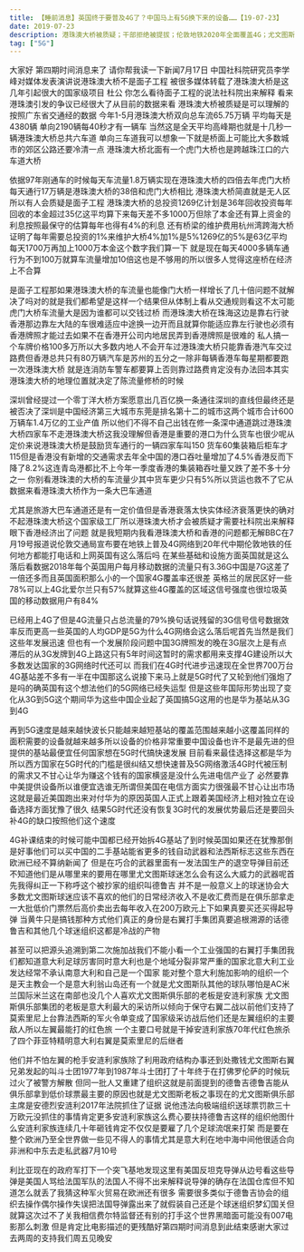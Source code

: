 ```yaml
---
title: 【睡前消息】英国终于要普及4G了？中国马上有5G换下来的设备……【19-07-23】
date: 2019-07-23
description: 港珠澳大桥被质疑；干部拒绝被提拔；伦敦地铁2020年全面覆盖4G；尤文图斯“球迷俱乐部”搜出法国导弹。
tag: ["5G"]
---
```


大家好 第四期时间消息来了 请你帮我读一下新闻7月17日 中国社科院研究员李学峰对媒体发表演讲说港珠澳大桥不是面子工程 被很多媒体转载了港珠澳大桥是这几年引起很大的国家级项目
杜公 你怎么看待面子工程的说法社科院出来解释 看来港珠澳引发的争议已经很大了从目前的数据来看 港珠澳大桥被质疑是可以理解的按照广东省交通经的数据 今年1-5月港珠澳大桥双向总车流65.75万辆
平均每天是4380辆 单向2190辆每40秒才有一辆车 当然这是全天平均高峰期也就是十几秒一辆港珠澳大桥总共六车道 单向三车道我可以想象一下就是桥面上可能比大多数城市的郊区公路还要冷清一点
港珠澳大桥北面有一个虎门大桥也是跨越珠江口的六车道大桥

依据97年刚通车的时候每天车流量1.8万辆实现在港珠澳大桥的四倍去年虎门大桥每天通行17万辆是港珠澳大桥的38倍和虎门大桥相比 港珠澳大桥简直就是无人区所以有人会质疑是面子工程
港珠澳大桥的总投资1269亿计划是36年回收投资每年回收的本金超过35亿这平均算下来每天差不多1000万但除了本金还有算上资金的利息按照最保守的估算每年也得有4%的利息
还有桥梁的维护费用杭州湾跨海大桥证明了每年需要总投资的1%来维护大桥4%加1%是5%1269亿的5%是63亿平均每天1700万再加上1000万本金这个数字我们算一下
就是现在每天4000多辆车通行为不到100万就算车流量增加10倍这也是不够用的所以很多人觉得这座桥在经济上不合算

是面子工程那如果港珠澳大桥的车流量也能像门大桥一样增长了几十倍问题不就解决了吗对的就是我们都希望是这样一个结果但从体制上看从交通规则看这不太可能虎门大桥车流量大是因为谁都可以交钱过桥
而港珠澳大桥在珠海这边是靠右行驶香港那边靠左大陆的车很难适应中途换一边开而且就算你能适应靠左行驶也必须有香港牌照才能过去如果不在香港开公司内地居民弄到香港牌照是很难的
私人搞一个车牌价格100多万所以大多数内地人不会开车过港珠澳大桥只能靠香港汽车交过路费但香港总共只有80万辆汽车是苏州的五分之一除非每辆香港车每星期都要跑一次港珠澳大桥
就是连消防车警车都要算上否则靠过路费肯定没有办法回本其实港珠澳大桥的地理位置就决定了陈流量修桥的时候

深圳曾经提过一个零丁洋大桥方案愿意出几百亿换一条通往深圳的直线但最终还是被否决了深圳是中国经济第三大城市东莞是排名第十二的城市这两个城市合计600万辆车1.4万亿的工业产值
所以他们不得不自己出钱在修一条深中通道跳过港珠澳大桥四家车不走港珠澳大桥这我没理解但香港是重要的港口为什么货车也很少呢从定价来说港珠澳大桥是鼓励货车通行的一辆四家车叫150
货车60集装箱后柜车才115但是香港没有新增的交通需求去年全中国的港口吞吐量增加了4.5%香港反而下降了8.2%这连青岛港都比不上今年一季度香港的集装箱吞吐量又跌了差不多十分之一
你别看港珠澳的大桥的车流量少其中货车更少只有5%所以货运也救不了它从数据来看港珠澳大桥作为一条大巴车通道

尤其是旅游大巴车通道还是有一定价值但是香港衰落太快实体经济衰落更快的确对不起港珠澳大桥这个国家级工厂所以港珠澳大桥才会被质疑才需要社科院出来解释眼下香港经济出了问题
就是我短期内我看港珠澳大桥和香港的问题都无解BBC在7月19号报道说伦敦交通局宣布要在地铁上普及4G网络到20年代中期伦敦地铁的任何地方都能打电话和上网英国有这么落后吗
在某些基础和设施方面英国就是这么落后看数据2018年每个英国用户每月移动数据的流量只有3.36G中国是7G这差了一倍还多而且英国面积那么小的一个国家4G覆盖率还很差
英格兰的居民区好一些78%可以上4G北爱尔兰只有57%就算这些4G覆盖的区域这信号强度也很垃圾英国的移动数据用户有84%

已经用上4G了但是4G流量只占总流量的79%换句话说残留的3G信号信号数据效率反而更高一些英国的人均GDP是5G为什么4G网络会这么落后呢首先当然是我们这些年发展迅速
但也有一个发展阶段问题中国3G牌照发的晚在3G层次上是有点滞后的从3G发牌到4G上路这只有5年时间这暂时的需求都用来支撑4G建设所以大多数发达国家的3G网络时代还可以
而我们在4G时代进步迅速现在全世界700万台4G基站差不多有一半在中国那这么说接下来马上就是5G时代了又轮到他们强炮了是吗的确英国有这个想法他们的5G网络已经失运型
但是这些年国际形势出现了变化从3G到5G这个期间华为这些中国企业起了英国搞5G这用的也是华为基站从3G到4G

再到5G速度是越来越快波长只能越来越短基站的覆盖范围越来越小这覆盖同样的面积需要的设备就越来越多所以设备的价格非常重要中国设备也许不是最先进的但提供的基站最便宜任何国家想在5G时代搞快速发展
目前看来最佳选择这都是华为所以西方国家在5G时代的门槛是很纠结又想快速普及5G网络激活4G时代被压制的需求又不甘心让华为赚这个钱有的国家横竖是没什么先进电信产业了
必然要靠中美提供设备所以谁便宜选谁无所谓但美国在电信方面实力很强最不甘心让出市场这就是最近美国跑出来对付华为的原因英国人正式上跟着美国经济上相对独立在设备选择方面犹豫了很久
结果5G时代还没有恢复3G时代的发展优势最后还是要回头补4G的缺口按照他们这个速度

4G补课结束的时候可能中国都已经开始拆4G基站了到时候英国如果还在犹豫那倒是好事他们可以买中国的二手基站能省更多的钱自动武器和法西斯标志这些东西在欧洲已经不算纳新闻了
但是在巧合的武器里面有一发法国生产的退空导弹目前还不知道他们是从哪里来的要用在哪里尤文图斯球迷怎么会有这么大威力的武器呢首先我得纠正一下称呼这个被抄家的组织叫德鲁吉
并不是一般意义上的球迷协会大多数尤文图斯球迷应该不喜欢的他们的日常经济收入不是收汇费而是在俱乐部拿走一大批低价门票然后高价卖出去每年收入在200万欧元上下如果真要买还买得起导弹
当黄牛只是搞钱那种方式他们真正的身份是右翼打手集团真要追根溯源的话德鲁吉和其他几个球迷组织这都是冷战的产物

甚至可以把源头追溯到第二次施加战我们不能小看一个工业强国的右翼打手集团我们都知道意大利足球厉害同时意大利也是个地域分裂非常严重的国家北意大利工业发达经常不承认南意大利和自己是一个国家
能对整个意大利施加影响的组织一个是天主教会一个是意大利翁山岛还有一个就是尤文图斯队其他的球队哪怕是AC米兰国际米兰这在南部也没几个人喜欢尤文图斯俱乐部的老板是安涟利家族
尤文图斯俱乐部集团的老板是意大利最大的采访所以倾向于保守右翼二战以前他们支持了莫索里尼上台靠法西斯的军火令单变成了国家级采访战后他们还是左翼组织的主要敌人所以左翼最能打的红色旅
一个主要口号就是干掉安涟利家族70年代红色旅杀了四个菲亚特精明意大利右翼是莫索里尼的后继者

他们并不怕左翼的枪手安涟利家族除了利用政府结构办事还到处撒钱尤文图斯右翼兄弟发起的叫斗士团1977年到1987年斗士团打了十年终于在打佛罗伦萨的时候玩过火了被警方解散
但同一批人又重建了组织这就是前面提到的德鲁吉德鲁吉能从俱乐部拿到低价球票最主要的原因也就是尤文图斯老板之事现在的尤文图斯俱乐部主席是安德烈安涟利2017年法院抓住了证据
说他违法向极端组织送球票罚款三十万欧元没抓住的事情肯定更多安涟利家族这么费心要扶持德鲁吉这样的组织他图什么安涟利家族连续几十年砸钱肯定不仅仅是要雇了几个足球流氓来打架
而是要在整个欧洲乃至全世界做一些见不得人的事情尤其是意大利在地中海中间他很适合向非洲和中东去走私武器7月10号

利比亚现在的政府军打下一个突飞基地发现这里有美国反坦克导弹从边号看这些导弹是美国人骂给法国军队的法国人不得不出来解释说导弹的确存在法国仓库但不知道怎么就丢了我猜这种军火贸易在欧洲还有很多
需要很多类似于德鲁吉协会的组织去操作偶尔操作失误把法国导弹露出来了就假装自己还是个球迷组织梦幻国关但就算这次过不了关我相信费尔特监督还有别的打手这个世界黑暗面可能没有007电影那么刺激
但是肯定比电影描述的更残酷好第四期时间消息到此结束感谢大家过去两周的支持我们周五见晚安